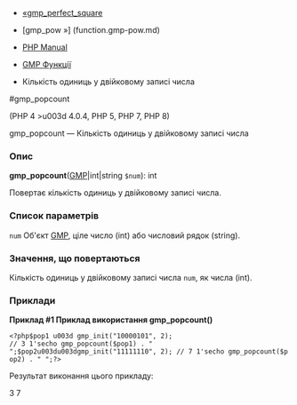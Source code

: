 - [«gmp_perfect_square](function.gmp-perfect-square.md)
- [gmp_pow »] (function.gmp-pow.md)

- [PHP Manual](index.md)
- [GMP Функції](ref.gmp.md)
- Кількість одиниць у двійковому записі числа

#gmp_popcount

(PHP 4 \>u003d 4.0.4, PHP 5, PHP 7, PHP 8)

gmp_popcount — Кількість одиниць у двійковому записі числа

### Опис

**gmp_popcount**([GMP](class.gmp.md)\|int\|string `$num`): int

Повертає кількість одиниць у двійковому записі числа.

### Список параметрів

`num`
Об'єкт [GMP](class.gmp.md), ціле число (int) або числовий рядок
(string).

### Значення, що повертаються

Кількість одиниць у двійковому записі числа `num`, як числа (int).

### Приклади

**Приклад #1 Приклад використання **gmp_popcount()****

`<?php$pop1 u003d gmp_init("10000101", 2); // 3 1'secho gmp_popcount($pop1) . "
";$pop2u003du003dgmp_init("11111110", 2); // 7 1'secho gmp_popcount($pop2) . "
";?> `

Результат виконання цього прикладу:

3
7
